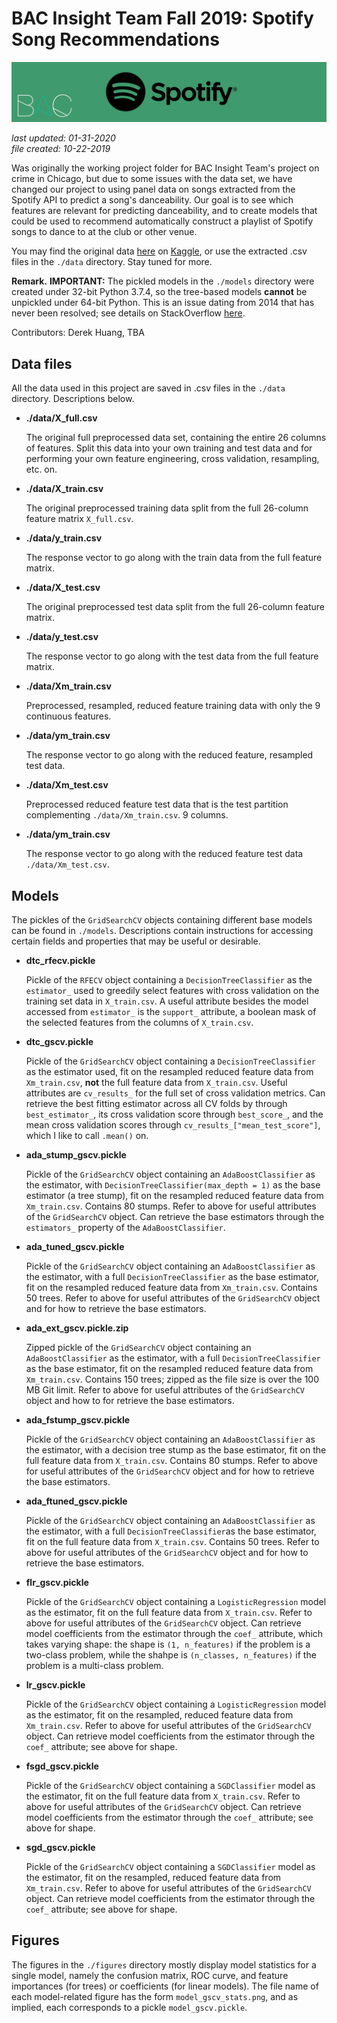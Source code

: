 # BAC Insight Team Fall 2019: Spotify Song Recommendations

![./banner.png](./banner.png)

_last updated: 01-31-2020_  
_file created: 10-22-2019_

Was originally the working project folder for BAC Insight Team's project on crime in Chicago, but due to some issues with the data set, we have changed our project to using panel data on songs extracted from the Spotify API to predict a song's danceability. Our goal is to see which features are relevant for predicting danceability, and to create models that could be used to recommend automatically construct a playlist of Spotify songs to dance to at the club or other venue.

You may find the original data [here](https://www.kaggle.com/snapcrack/the-billboard-200-acoustic-data) on [Kaggle](https://www.kaggle.com/), or use the extracted .csv files in the `./data` directory. Stay tuned for more.

__Remark.__ **IMPORTANT:** The pickled models in the `./models` directory were created under 32-bit Python 3.7.4, so the tree-based models **cannot** be unpickled under 64-bit Python. This is an issue dating from 2014 that has never been resolved; see details on StackOverflow [here](https://stackoverflow.com/questions/21033038/scikits-learn-randomforrest-trained-on-64bit-python-wont-open-on-32bit-python).

Contributors: Derek Huang, TBA

## Data files

All the data used in this project are saved in .csv files in the `./data` directory. Descriptions below.

* **./data/X_full.csv**

    The original full preprocessed data set, containing the entire 26 columns of features. Split this data into your own training and test data and for performing your own feature engineering, cross validation, resampling, etc. on.

* **./data/X_train.csv**

    The original preprocessed training data split from the full 26-column feature matrix `X_full.csv`.

* **./data/y_train.csv**

    The response vector to go along with the train data from the full feature matrix.

* **./data/X_test.csv**

    The original preprocessed test data split from the full 26-column feature matrix.

* **./data/y_test.csv**

    The response vector to go along with the test data from the full feature matrix.

* **./data/Xm_train.csv**

    Preprocessed, resampled, reduced feature training data with only the 9 continuous features.

* **./data/ym_train.csv**

    The response vector to go along with the reduced feature, resampled test data.

* **./data/Xm_test.csv**

    Preprocessed reduced feature test data that is the test partition complementing `./data/Xm_train.csv`.  9 columns.

* **./data/ym_train.csv**

    The response vector to go along with the reduced feature test data `./data/Xm_test.csv`.

## Models

The pickles of the `GridSearchCV` objects containing different base models can be found in `./models`. Descriptions contain instructions for accessing certain fields and properties that may be useful or desirable.

* **dtc_rfecv.pickle**

    Pickle of the `RFECV` object containing a `DecisionTreeClassifier` as the `estimator_` used to greedily select features with cross validation on the training set data in `X_train.csv`. A useful attribute besides the model accessed from `estimator_` is the `support_` attribute, a boolean mask of the selected features from the columns of `X_train.csv`.

* **dtc_gscv.pickle**

    Pickle of the `GridSearchCV` object containing a `DecisionTreeClassifier` as the estimator used, fit on the resampled reduced feature data from `Xm_train.csv`, **not** the full feature data from `X_train.csv`. Useful attributes are `cv_results_` for the full set of cross validation metrics. Can retrieve the best fitting estimator across all CV folds by through `best_estimator_`, its cross validation score through `best_score_`, and the mean cross validation scores through `cv_results_["mean_test_score"]`, which I like to call `.mean()` on.

* **ada_stump_gscv.pickle**

    Pickle of the `GridSearchCV` object containing an `AdaBoostClassifier` as the estimator, with `DecisionTreeClassifier(max_depth = 1)` as the base estimator (a tree stump), fit on the resampled reduced feature data from `Xm_train.csv`. Contains 80 stumps. Refer to above for useful attributes of the `GridSearchCV` object. Can retrieve the base estimators through the `estimators_` property of the `AdaBoostClassifier`.

* **ada_tuned_gscv.pickle**

    Pickle of the `GridSearchCV` object containing an `AdaBoostClassifier` as the estimator, with a full `DecisionTreeClassifier` as the base estimator, fit on the resampled reduced feature data from `Xm_train.csv`. Contains 50 trees. Refer to above for useful attributes of the `GridSearchCV` object and for how to retrieve the base estimators.

* **ada_ext_gscv.pickle.zip**

    Zipped pickle of the `GridSearchCV` object containing an `AdaBoostClassifier` as the estimator, with a full `DecisionTreeClassifier` as the base estimator, fit on the resampled reduced feature data from `Xm_train.csv`. Contains 150 trees; zipped as the file size is over the 100 MB Git limit. Refer to above for useful attributes of the `GridSearchCV` object and how to for retrieve the base estimators.

* **ada_fstump_gscv.pickle**

    Pickle of the `GridSearchCV` object containing an `AdaBoostClassifier` as the estimator, with a decision tree stump as the base estimator, fit on the full feature data from `X_train.csv`. Contains 80 stumps. Refer to above for useful attributes of the `GridSearchCV` object and for how to retrieve the base estimators.

* **ada_ftuned_gscv.pickle**

    Pickle of the `GridSearchCV` object containing an `AdaBoostClassifier` as the estimator, with a full `DecisionTreeClassifier`as the base estimator, fit on the full feature data from `X_train.csv`. Contains 50 trees. Refer to above for useful attributes of the `GridSearchCV` object and for how to retrieve the base estimators.

* **flr_gscv.pickle**

    Pickle of the `GridSearchCV` object containing a `LogisticRegression` model as the estimator, fit on the full feature data from `X_train.csv`. Refer to above for useful attributes of the `GridSearchCV` object. Can retrieve model coefficients from the estimator through the `coef_` attribute, which takes varying shape: the shape is `(1, n_features)` if the problem is a two-class problem, while the shahpe is `(n_classes, n_features)` if the problem is a multi-class problem.

* **lr_gscv.pickle**

    Pickle of the `GridSearchCV` object containing a `LogisticRegression` model as the estimator, fit on the resampled, reduced feature data from `Xm_train.csv`. Refer to above for useful attributes of the `GridSearchCV` object. Can retrieve model coefficients from the estimator through the `coef_` attribute; see above for shape.

* **fsgd_gscv.pickle**

    Pickle of the `GridSearchCV` object containing a `SGDClassifier` model as the estimator, fit on the full feature data from `X_train.csv`. Refer to above for useful attributes of the `GridSearchCV` object. Can retrieve model coefficients from the estimator through the `coef_` attribute; see above for shape.

* **sgd_gscv.pickle**

    Pickle of the `GridSearchCV` object containing a `SGDClassifier` model as the estimator, fit on the resampled, reduced feature data from `Xm_train.csv`. Refer to above for useful attributes of the `GridSearchCV` object. Can retrieve model coefficients from the estimator through the `coef_` attribute; see above for shape.

## Figures

The figures in the `./figures` directory mostly display model statistics for a single model, namely the confusion matrix, ROC curve, and feature importances (for trees) or coefficients (for linear models). The file name of each model-related figure has the form `model_gscv_stats.png`, and as implied, each corresponds to a pickle `model_gscv.pickle`.